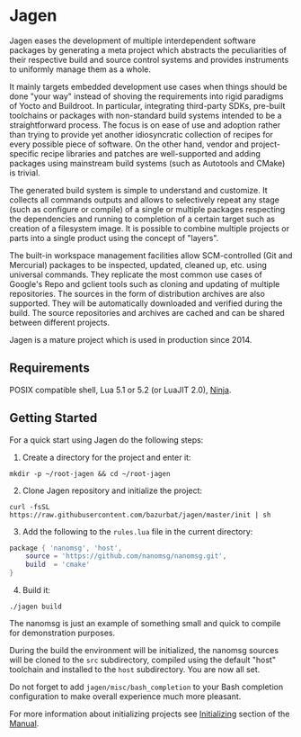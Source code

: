 # Jagen

Jagen eases the development of multiple interdependent software packages by
generating a meta project which abstracts the peculiarities of their respective
build and source control systems and provides instruments to uniformly manage
them as a whole.

It mainly targets embedded development use cases when things should be done
"your way" instead of shoving the requirements into rigid paradigms of Yocto
and Buildroot. In particular, integrating third-party SDKs, pre-built
toolchains or packages with non-standard build systems intended to be a
straightforward process. The focus is on ease of use and adoption rather than
trying to provide yet another idiosyncratic collection of recipes for every
possible piece of software. On the other hand, vendor and project-specific
recipe libraries and patches are well-supported and adding packages using
mainstream build systems (such as Autotools and CMake) is trivial.

The generated build system is simple to understand and customize. It collects
all commands outputs and allows to selectively repeat any stage (such as
configure or compile) of a single or multiple packages respecting the
dependencies and running to completion of a certain target such as creation of
a filesystem image. It is possible to combine multiple projects or parts into a
single product using the concept of "layers".

The built-in workspace management facilities allow SCM-controlled (Git and
Mercurial) packages to be inspected, updated, cleaned up, etc. using universal
commands. They replicate the most common use cases of Google's Repo and gclient
tools such as cloning and updating of multiple repositories. The sources in the
form of distribution archives are also supported. They will be automatically
downloaded and verified during the build. The source repositories and archives
are cached and can be shared between different projects.

Jagen is a mature project which is used in production since 2014.

## Requirements

POSIX compatible shell, Lua 5.1 or 5.2 (or LuaJIT 2.0), [Ninja](https://ninja-build.org/).

## Getting Started

For a quick start using Jagen do the following steps:

1. Create a directory for the project and enter it:
```
mkdir -p ~/root-jagen && cd ~/root-jagen
```
2. Clone Jagen repository and initialize the project:
```
curl -fsSL https://raw.githubusercontent.com/bazurbat/jagen/master/init | sh
```
3. Add the following to the `rules.lua` file in the current directory:
```lua
package { 'nanomsg', 'host',
    source = 'https://github.com/nanomsg/nanomsg.git',
    build  = 'cmake'
}
```
4. Build it:
```
./jagen build
```

The nanomsg is just an example of something small and quick to compile for
demonstration purposes.

During the build the environment will be initialized, the nanomsg sources will
be cloned to the `src` subdirectory, compiled using the default "host"
toolchain and installed to the `host` subdirectory. You are now all set.

Do not forget to add `jagen/misc/bash_completion` to your Bash completion
configuration to make overall experience much more pleasant.

For more information about initializing projects see
[Initializing](doc/Initializing.md) section of the [Manual](doc/Manual.md).
